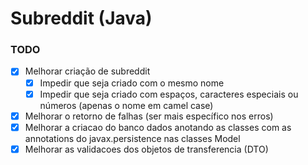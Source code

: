 # Subreddit (Java)

### TODO

- [X] Melhorar criação de subreddit
  - [X] Impedir que seja criado com o mesmo nome
  - [X] Impedir que seja criado com espaços, caracteres especiais ou números (apenas o nome em camel case)
- [X] Melhorar o retorno de falhas (ser mais específico nos erros)
- [X] Melhorar a criacao do banco dados anotando as classes com as annotations do javax.persistence nas classes Model
- [X] Melhorar as validacoes dos objetos de transferencia (DTO)